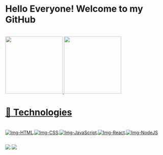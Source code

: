 # Hello Everyone! Welcome to my GitHub
<br>
<div>
  <a href="https://github.com/DioneDev">
  <img height="180em" src="https://github-readme-stats.vercel.app/api?username=DioneDev&show_icons=true&theme=chartreuse-dark&include_all_commits=true&count_private=true"/>
  <img height="180em" src="https://github-readme-stats.vercel.app/api/top-langs/?username=DioneDev&layout=compact&langs_count=7&theme=chartreuse-dark"/>
</div>
  
# :rocket: Technologies
<div style="display: inline_block"><br>
  <img align="center" alt="Img-HTML" src="https://img.icons8.com/color/48/000000/html-5--v1.png"/>
  <img align="center" alt="Img-CSS" src="https://img.icons8.com/color/48/000000/css3.png"/>
  <img align="center" alt="Img-JavaScript" src="https://img.icons8.com/nolan/54/javascript.png"/>
  <img align="center" alt="Img-React" src="https://img.icons8.com/color/45/000000/react-native.png"/>
  <img align="center" alt="Img-NodeJS" src="https://img.icons8.com/color/60/000000/nodejs.png"/> 
</div>
  
## 
  
<div>
  <a href="https://www.linkedin.com/in/dionedev" target="_blank"><img src="https://img.shields.io/badge/-LinkedIn-%230077B5?style=for-the-badge&logo=linkedin&logoColor=white"       target="_blank"></a>
  <a href="https://www.instagram.com/dione.dev" target="_blank"><img src="https://img.shields.io/badge/-Instagram-%23E4405F?style=for-the-badge&logo=instagram&logoColor=white"       target="_blank"></a> 
 </div>
